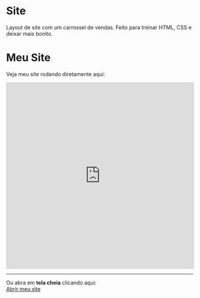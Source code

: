# Site
Layout de site com um carrossel de vendas. Feito para treinar HTML, CSS e deixar mais bonito.
# Meu Site

Veja meu site rodando diretamente aqui:

<iframe src="https://clarit0.github.io/Site/" width="100%" height="500px" style="border:1px solid #ccc;"></iframe>

---

Ou abra em **tela cheia** clicando aqui:  
[Abrir meu site](https://clarit0.github.io/Site/)

